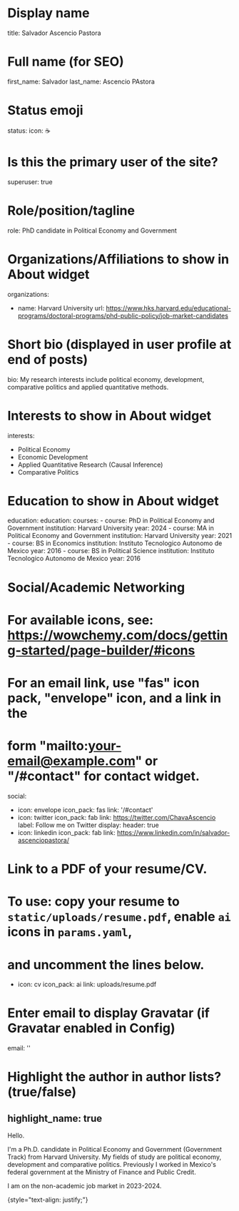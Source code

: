 # Display name
title: Salvador Ascencio Pastora

# Full name (for SEO)
first_name: Salvador
last_name: Ascencio PAstora

# Status emoji
status:
  icon: ☕️

# Is this the primary user of the site?
superuser: true

# Role/position/tagline
role: PhD candidate in Political Economy and Government

# Organizations/Affiliations to show in About widget
organizations:
  - name: Harvard University
    url: https://www.hks.harvard.edu/educational-programs/doctoral-programs/phd-public-policy/job-market-candidates

# Short bio (displayed in user profile at end of posts)
bio: My research interests include political economy, development, comparative politics and applied quantitative methods.

# Interests to show in About widget
interests:
  - Political Economy
  - Economic Development
  - Applied Quantitative Research (Causal Inference)
  - Comparative Politics

# Education to show in About widget
education:
 education:
  courses:
    - course: PhD in Political Economy and Government
      institution: Harvard University
      year: 2024
    - course: MA in Political Economy and Government
      institution: Harvard University
      year: 2021
    - course: BS in Economics 
      institution: Instituto Tecnologico Autonomo de Mexico 
      year: 2016
    - course: BS in Political Science 
      institution: Instituto Tecnologico Autonomo de Mexico 
      year: 2016
      
# Social/Academic Networking
# For available icons, see: https://wowchemy.com/docs/getting-started/page-builder/#icons
#   For an email link, use "fas" icon pack, "envelope" icon, and a link in the
#   form "mailto:your-email@example.com" or "/#contact" for contact widget.
social:
  - icon: envelope
    icon_pack: fas
    link: '/#contact'
  - icon: twitter
    icon_pack: fab
    link: https://twitter.com/ChavaAscencio
    label: Follow me on Twitter
    display:
      header: true
  - icon: linkedin
    icon_pack: fab
    link: https://www.linkedin.com/in/salvador-ascenciopastora/
  # Link to a PDF of your resume/CV.
  # To use: copy your resume to `static/uploads/resume.pdf`, enable `ai` icons in `params.yaml`,
  # and uncomment the lines below.
  - icon: cv
    icon_pack: ai
    link: uploads/resume.pdf

# Enter email to display Gravatar (if Gravatar enabled in Config)
email: ''

# Highlight the author in author lists? (true/false)
highlight_name: true
---

Hello.

I'm a Ph.D. candidate in Political Economy and Government (Government Track) from Harvard University. My fields of study are political economy, development and comparative politics. Previously I worked in Mexico's federal government at the Ministry of Finance and Public Credit. 

I am on the non-academic job market in 2023-2024. 

{style="text-align: justify;"}

